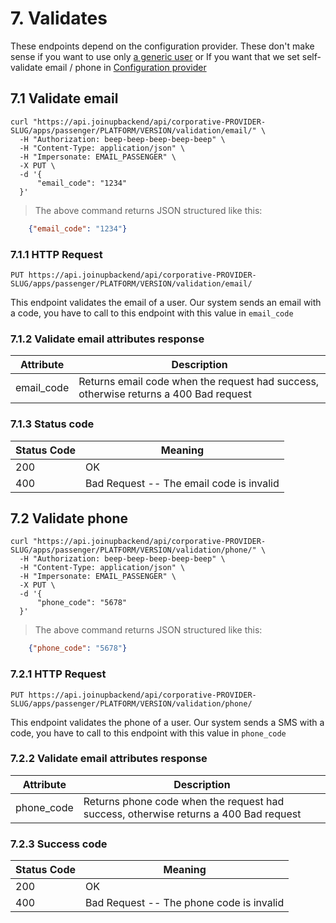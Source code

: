 # 7. Validates 

These endpoints depend on the configuration provider. These don't make sense if you want to use only [a generic user][server2server] or If you want that we set self-validate email / phone in [Configuration provider][config]

## 7.1 Validate email

```shell
curl "https://api.joinupbackend/api/corporative-PROVIDER-SLUG/apps/passenger/PLATFORM/VERSION/validation/email/" \
  -H "Authorization: beep-beep-beep-beep-beep" \
  -H "Content-Type: application/json" \
  -H "Impersonate: EMAIL_PASSENGER" \
  -X PUT \
  -d '{
      "email_code": "1234"
  }'
```

> The above command returns JSON structured like this:

```json
    {"email_code": "1234"}
```


### 7.1.1 HTTP Request


`PUT https://api.joinupbackend/api/corporative-PROVIDER-SLUG/apps/passenger/PLATFORM/VERSION/validation/email/`

This endpoint validates the email of a user. Our system sends an email with a code, you have to call to this endpoint with this value in `email_code`

### 7.1.2 Validate email attributes response

Attribute | Description
--------- | -----------
email_code | Returns email code when the request had success, otherwise returns a 400 Bad request

### 7.1.3 Status code

Status Code | Meaning
---------- | -------
200 | OK
400 | Bad Request -- The email code is invalid


## 7.2 Validate phone

```shell
curl "https://api.joinupbackend/api/corporative-PROVIDER-SLUG/apps/passenger/PLATFORM/VERSION/validation/phone/" \
  -H "Authorization: beep-beep-beep-beep-beep" \
  -H "Content-Type: application/json" \
  -H "Impersonate: EMAIL_PASSENGER" \
  -X PUT \
  -d '{
      "phone_code": "5678"
  }'
```

> The above command returns JSON structured like this:

```json
    {"phone_code": "5678"}
```

### 7.2.1 HTTP Request

`PUT https://api.joinupbackend/api/corporative-PROVIDER-SLUG/apps/passenger/PLATFORM/VERSION/validation/phone/`


This endpoint validates the phone of a user. Our system sends a SMS with a code, you have to call to this endpoint with this value in `phone_code`

### 7.2.2 Validate email attributes response

Attribute | Description
--------- | -----------
phone_code | Returns phone code when the request had success, otherwise returns a 400 Bad request



### 7.2.3 Success code

Status Code | Meaning
---------- | -------
200 | OK
400 | Bad Request -- The phone code is invalid

<!-- Link section -->
  [server2server]:    /#2-2-server-to-server
  [config]: /#4-configuration-provider
